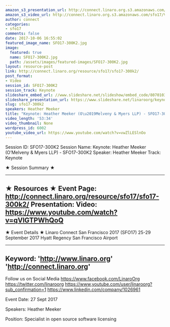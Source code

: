 ```yaml
---
amazon_s3_presentation_url: http://connect.linaro.org.s3.amazonaws.com/sfo17/Presentations/SFO17-300K2-Meeker-v1-Open_Source_and_the_Family_Business.pdf
amazon_s3_video_url: http://connect.linaro.org.s3.amazonaws.com/sfo17/Videos/Intelligent%252C%20Connected%20Future%20%257C%20Open%20Source%20License%20Enforcement-%20to%20sue%20or%20not%20to%20sue%20%257C%20%2523SFO17.mp4
author: connect
categories:
- sfo17
comments: false
date: 2017-10-06 16:55:02
featured_image_name: SFO17-300K2.jpg
image:
  featured: true
  name: SFO17-300K2.jpg
  path: /assets/images/featured-images/SFO17-300K2.jpg
layout: resource-post
link: http://connect.linaro.org/resource/sfo17/sfo17-300k2/
post_format:
- Video
session_id: SFO17-300K2
session_track: Keynote
slideshare_embed_url: //www.slideshare.net/slideshow/embed_code/80701031
slideshare_presentation_url: https://www.slideshare.net/linaroorg/keynote-heather-meeker-omelveny-myers-llp-sfo17300k2
slug: sfo17-300k2
speakers: Heather Meeker
title: "Keynote: Heather Meeker (O\u2019Melveny & Myers LLP) - SFO17-300K2"
video_length: '53:34'
video_thumbnail: None
wordpress_id: 6002
youtube_video_url: https://www.youtube.com/watch?v=vwZlLESlnOo
---
```


Session ID: SFO17-300K2
Session Name: Keynote: Heather Meeker (O’Melveny & Myers LLP) - SFO17-300K2
Speaker: Heather Meeker
Track: Keynote

★ Session Summary ★

---------------------------------------------------
★ Resources ★
Event Page: http://connect.linaro.org/resource/sfo17/sfo17-300k2/
Presentation:
Video: https://www.youtube.com/watch?v=qVlGTPWhQoQ
---------------------------------------------------

★ Event Details ★
Linaro Connect San Francisco 2017 (SFO17)
25-29 September 2017
Hyatt Regency San Francisco Airport

---------------------------------------------------
Keyword:
'http://www.linaro.org'
'http://connect.linaro.org'
---------------------------------------------------
Follow us on Social Media
https://www.facebook.com/LinaroOrg
https://twitter.com/linaroorg
https://www.youtube.com/user/linaroorg?sub_confirmation=1
https://www.linkedin.com/company/1026961

Event Date: 27 Sept 2017

Speakers: Heather Meeker

Position: Specialist in open source software licensing